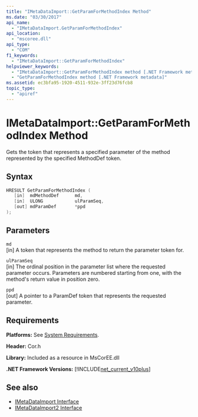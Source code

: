 ```yaml
---
title: "IMetaDataImport::GetParamForMethodIndex Method"
ms.date: "03/30/2017"
api_name: 
  - "IMetaDataImport.GetParamForMethodIndex"
api_location: 
  - "mscoree.dll"
api_type: 
  - "COM"
f1_keywords: 
  - "IMetaDataImport::GetParamForMethodIndex"
helpviewer_keywords: 
  - "IMetaDataImport::GetParamForMethodIndex method [.NET Framework metadata]"
  - "GetParamForMethodIndex method [.NET Framework metadata]"
ms.assetid: ec3bfa95-1920-4511-932e-3ff23d76fcb8
topic_type: 
  - "apiref"
---
```

# IMetaDataImport::GetParamForMethodIndex Method
Gets the token that represents a specified parameter of the method represented by the specified MethodDef token.  
  
## Syntax  
  
```cpp  
HRESULT GetParamForMethodIndex (  
   [in]  mdMethodDef      md,  
   [in]  ULONG            ulParamSeq,  
   [out] mdParamDef       *ppd  
);  
```  
  
## Parameters  
 `md`  
 [in] A token that represents the method to return the parameter token for.  
  
 `ulParamSeq`  
 [in] The ordinal position in the parameter list where the requested parameter occurs. Parameters are numbered starting from one, with the method's return value in position zero.  
  
 `ppd`  
 [out] A pointer to a ParamDef token that represents the requested parameter.  
  
## Requirements  
 **Platforms:** See [System Requirements](../../get-started/system-requirements.md).  
  
 **Header:** Cor.h  
  
 **Library:** Included as a resource in MsCorEE.dll  
  
 **.NET Framework Versions:** [!INCLUDE[net_current_v10plus](../../../../includes/net-current-v10plus-md.md)]  
  
## See also

- [IMetaDataImport Interface](imetadataimport-interface.md)
- [IMetaDataImport2 Interface](imetadataimport2-interface.md)
